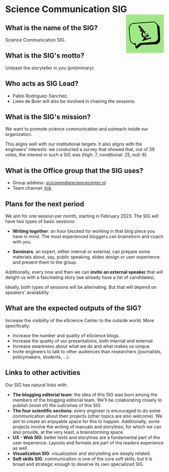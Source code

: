# Science Communication SIG <img src="img/logo.png" width="120" align="right" />

## What is the name of the SIG?

Science Communication SIG.

## What is the SIG's motto?

Unleash the storyteller in you (preliminary).

## Who acts as SIG Lead?

- Pablo Rodríguez-Sánchez.
- Lieke de Boer will also be involved in chairing the sessions.

## What is the SIG's mission?

We want to promote science communication and outreach inside our
organization.

This aligns well with our institutional targets. It also aligns with the engineers' interests: we conducted a
survey that showed that, out of 39 votes, the interest in
such a SIG was (high: 7, conditional: 25, null: 8).

## What is the Office group that the SIG uses?

- Group address: scicomm@esciencecenter.nl
- Team channel: [link](https://teams.microsoft.com/l/team/19%3ajS1jtRERwqovkda1iHZN_NGj4MZhzc00HSVCOulia7w1%40thread.tacv2/conversations?groupId=4fe00245-b3f9-4719-81bb-e654cc9d9bfc&tenantId=aa3aeacc-6307-42b2-ac05-787dd5c32574)

## Plans for the next period

We aim for one session per month, starting in February 2023.
The SIG will have two types of basic sessions:

- **Writing together**: an hour blocked for working in that blog piece
    you have in mind. The most experienced bloggers can brainstorm and coach with you.

- **Seminars**: an expert, either internal or external, can prepare
    some materials about, say, public speaking, slides design or user
    experience. and present them to the group.

Additionally, every now and then we can **invite an external speaker**
that will delight us with a fascinating story (we already have a list of candidates).

Ideally, both types of sessions will be alternating.
But that will depend on speakers' availability.

## What are the expected outputs of the SIG?

Increase the visibility of the eScience Center to the outside world. More specifically:

- Increase the number and quality of eScience blogs.
- Increase the quality of our presentations, both internal and external.
- Increase awareness about what we do and what makes us unique.
- Invite engineers to talk to other audiences than researchers (journalists, policymakers, students, ...).

## Links to other activities

Our SIG has natural links with:

- **The blogging editorial team**: the idea of this SIG was born among the members of the blogging editorial team. We'll be colaborating closely to publish (most of) the outcomes of this SIG.
- **The four scientific sections**: every engineer is encouraged to do some communication about their projects (other topics are also welcome). We aim to create an enjoyable space for this to happen. Additionally, some projects involve the writing of manuals and storylines, for which we can also provide, at the very least, a brainstorming space.
- **UX - Web SIG**: better texts and storylines are a fundamental part of the user experience. Layouts and formats are part of the readers experience as well.
- **Visualization SIG**: visualization and storytelling are deeply related.
- **Soft skills SIG**: communication is one of the core soft skills, but it is broad and strategic enough to deserve its own specialized SIG.
